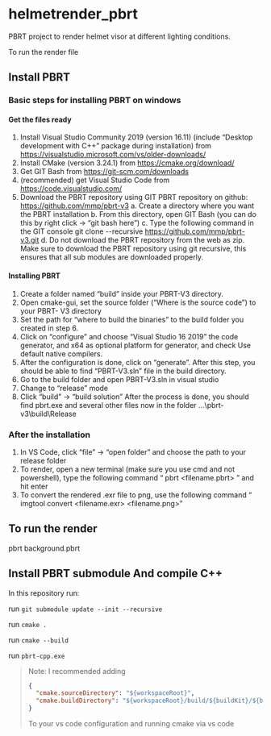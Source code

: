 # helmetrender_pbrt

PBRT project to render helmet visor at different lighting conditions.

To run the render file

## Install PBRT

### Basic steps for installing PBRT on windows

#### Get the files ready

1. Install Visual Studio Community 2019 (version 16.11) (include “Desktop development
with C++” package during installation) from
<https://visualstudio.microsoft.com/vs/older-downloads/>
2. Install CMake (version 3.24.1) from <https://cmake.org/download/>
3. Get GIT Bash from <https://git-scm.com/downloads>
4. (recommended) get Visual Studio Code from <https://code.visualstudio.com/>
5. Download the PBRT repository using GIT
PBRT repository on github: <https://github.com/mmp/pbrt-v3>
    a. Create a directory where you want the PBRT installation
    b. From this directory, open GIT Bash (you can do this by right click -> “git bash here”)
c. Type the following command in the GIT console
git clone --recursive <https://github.com/mmp/pbrt-v3.git>
d. Do not download the PBRT repository from the web as zip. Make sure to
download the PBRT repository using git recursive, this ensures that all sub
modules are downloaded properly.

#### Installing PBRT

1. Create a folder named “build” inside your PBRT-V3 directory.
1. Open cmake-gui, set the source folder (“Where is the source code”) to your PBRT-
V3 directory
1. Set the path for “where to build the binaries” to the build folder you created in step 6.
1. Click on “configure” and choose “Visual Studio 16 2019” the code generator, and x64
as optional platform for generator, and check Use default native compilers.
1. After the configuration is done, click on “generate”. After this step, you should be able
to find “PBRT-V3.sln” file in the build directory.
1. Go to the build folder and open PBRT-V3.sln in visual studio
1. Change to “release” mode
1. Click “build” -> “build solution”
After the process is done, you should find pbrt.exe and several other files now in the folder
...\pbrt-v3\build\Release

### After the installation

1. In VS Code, click “file” -> “open folder” and choose the path to your release folder
1. To render, open a new terminal (make sure you use cmd and not powershell), type
the following command
“ pbrt <filename.pbrt> ” and hit enter
1. To convert the rendered .exr file to png, use the following command
“ imgtool convert <filename.exr> <filename.png>”

## To run the render

pbrt background.pbrt

## Install PBRT submodule And compile C++

In this repository run:

run `git submodule update --init --recursive`

run `cmake .`

run `cmake --build`

run `pbrt-cpp.exe`

> Note: I recommended adding
>
> ```json
> {
>   "cmake.sourceDirectory": "${workspaceRoot}",
>   "cmake.buildDirectory": "${workspaceRoot}/build/${buildKit}/${buildType}",
> }
> ```
> To your vs code configuration and running cmake via vs code
